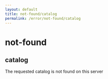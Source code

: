 ```yaml
---
layout: default
title: not-found/catalog
permalink: /error/not-found/catalog
---
```


# not-found
## catalog

The requested catalog is not found on this server

